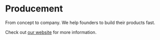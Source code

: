 # Producement

From concept to company. We help founders to build their products fast.

Check out [our website](https://producement.com) for more information.
